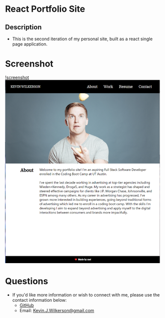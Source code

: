 # React Portfolio Site

## Description

- This is the second iteration of my personal site, built as a react single page application.

# Screenshot

[!screenshot](src\assets\images\portfolio-screenshot.png)
<img src="src\assets\images\portfolio-screenshot.png" alt="Screenshot of the home page">


# Questions

- If you'd like more information or wish to connect with me, please use the contact information below:
  - [GitHub](https://github.com/KevinJWilkerson)
  - Email: Kevin.J.Wilkerson@gmail.com
